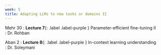 ```yaml
---
week: 5
title: Adapting LLMs to new tasks or domains II
---
```


Mehr 30
: **Lecture 7**{: .label .label-purple } Parameter-efficient fine-tuning II
  : Dr. Rohban

Aban 2
: **Lecture 8**{: .label .label-purple } In-context learning understanding
  : Dr. Soleymani
